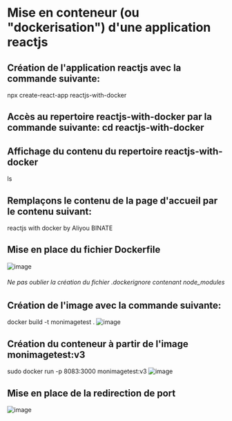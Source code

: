 # Mise en conteneur (ou "dockerisation") d'une application reactjs

## Création de l'application reactjs avec la commande suivante:
npx create-react-app reactjs-with-docker
## Accès au repertoire reactjs-with-docker par la commande suivante: cd reactjs-with-docker
## Affichage du contenu du repertoire reactjs-with-docker
ls

## Remplaçons le contenu de la page d'accueil par le contenu suivant:
reactjs with docker by Aliyou BINATE

## Mise en place du fichier Dockerfile
![image](https://github.com/Aliyoub/reactjs-with-docker/assets/25158336/a1ce4b1d-7027-4a50-befc-cf4ad1978bd9)

###### Ne pas oublier la création du fichier .dockerignore contenant node_modules

## Création de l'image avec la commande suivante: 
docker build -t monimagetest .
![image](https://github.com/Aliyoub/reactjs-with-docker/assets/25158336/1961f6e6-e75c-4d79-b326-5e9aa1bab862)

## Création du conteneur à partir de l'image monimagetest:v3
sudo docker run -p 8083:3000 monimagetest:v3
![image](https://github.com/Aliyoub/reactjs-with-docker/assets/25158336/5e18d23b-d34b-4be1-bb3f-12d795589072)



## Mise en place de la redirection de port
![image](https://github.com/Aliyoub/reactjs-with-docker/assets/25158336/0be1eb04-1b62-4438-90de-abc814ceec46)







